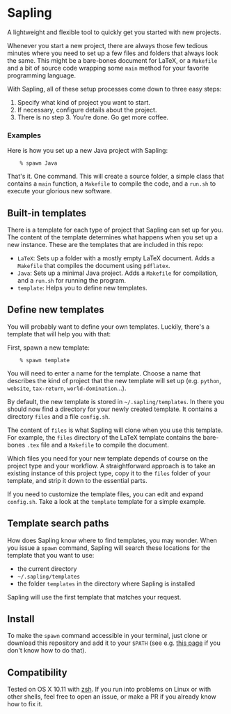 # Sapling
A lightweight and flexible tool to quickly get you started with new projects.

Whenever you start a new project, there are always those few tedious minutes
where you need to set up a few files and folders that always look the same.
This might be a bare-bones document for LaTeX,
or a `Makefile` and a bit of source code wrapping some `main` method for your
favorite programming language.

With Sapling, all of these setup processes come down to three easy steps:

1. Specify what kind of project you want to start.
2. If necessary, configure details about the project.
3. There is no step 3. You're done. Go get more coffee.

### Examples

Here is how you set up a new Java project with Sapling:
```
	% spawn Java
```
That's it. One command. This will create a source folder,
a simple class that contains a `main` function, a `Makefile`
to compile the code, and a `run.sh` to execute your glorious new software.

## Built-in templates

There is a template for each type of project that Sapling can set up for you.
The content of the template determines what happens when you set up a new instance.
These are the templates that are included in this repo:

- `LaTeX`: Sets up a folder with a mostly empty LaTeX document.
	Adds a `Makefile` that compiles the document using `pdflatex`.
- `Java`: Sets up a minimal Java project.
	Adds a `Makefile` for compilation,
	and a `run.sh` for running the program.
- `template`: Helps you to define new templates.

## Define new templates

You will probably want to define your own templates.
Luckily, there's a template that will help you with that:

First, spawn a new template:
```
	% spawn template
```
You will need to enter a name for the template.
Choose a name that describes the kind of project that
the new template will set up
(e.g. `python`, `website`, `tax-return`, `world-domination`...).

By default, the new template is stored in `~/.sapling/templates`.
In there you should now find a directory for your newly created template.
It contains a directory `files` and a file `config.sh`.

The content of `files` is what Sapling will clone when you use this template.
For example, the `files` directory of the LaTeX template contains
the bare-bones `.tex` file and a `Makefile` to compile the document.

Which files you need for your new template depends of course on the project type and your workflow.
A straightforward approach is to take an existing instance of this project type,
copy it to the `files` folder of your template,
and strip it down to the essential parts.

If you need to customize the template files, you can edit and expand `config.sh`.
Take a look at the `template` template for a simple example.

## Template search paths

How does Sapling know where to find templates, you may wonder.
When you issue a `spawn` command, Sapling will search these locations for
the template that you want to use:

- the current directory
- `~/.sapling/templates`
- the folder `templates` in the directory where Sapling is installed

Sapling will use the first template that matches your request.

## Install

To make the `spawn` command accessible in your terminal,
just clone or download this repository
and add it to your `$PATH`
(see e.g. [this page](http://superuser.com/q/251038) if you don't know how to do that).

## Compatibility

Tested on OS X 10.11 with [zsh](http://zsh.sourceforge.net).
If you run into problems on Linux or with other shells,
feel free to open an issue,
or make a PR if you already know how to fix it.
